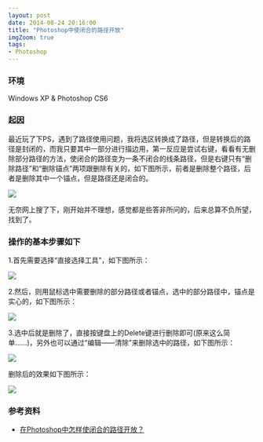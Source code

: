 ```yaml
---
layout: post
date: 2014-08-24 20:16:00
title: "Photoshop中使闭合的路径开放"
imgZoom: true
tags:
- Photoshop
---
```


### 环境

Windows XP & Photoshop CS6


### 起因

最近玩了下PS，遇到了路径使用问题，我将选区转换成了路径，但是转换后的路径是封闭的，而我只要其中一部分进行描边用，第一反应是尝试右键，看看有无删除部分路径的方法，使闭合的路径变为一条不闭合的线条路径，但是右键只有“删除路径”和“删除锚点”两项跟删除有关的，如下图所示，前者是删除整个路径，后者是删除其中一个锚点，但是路径还是闭合的。

<!--more-->

![]({{site.rsurl}}/2014/08-24-1.jpg)

无奈网上搜了下，刚开始并不理想，感觉都是些答非所问的，后来总算不负所望，找到了。

### 操作的基本步骤如下

1.首先需要选择“直接选择工具”，如下图所示：

![]({{site.rsurl}}/2014/08-24-2.jpg)

2.然后，则用鼠标选中需要删除的部分路径或者锚点，选中的部分路径中，锚点是实心的，如下图所示：

![]({{site.rsurl}}/2014/08-24-3.jpg)

3.选中后就是删除了，直接按键盘上的Delete键进行删除即可(原来这么简单……)，另外也可以通过“编辑——清除”来删除选中的路径，如下图所示：

![]({{site.rsurl}}/2014/08-24-4.jpg)

删除后的效果如下图所示：

![]({{site.rsurl}}/2014/08-24-5.jpg)


### 参考资料

* [在Photoshop中怎样使闭合的路径开放？][ref1]


[ref1]: http://bbs.blueidea.com/thread-2706923-1-1.html "在Photoshop中怎样使闭合的路径开放？"